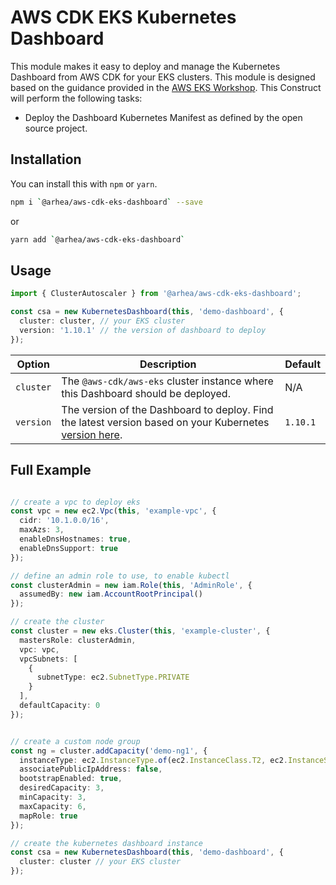 # AWS CDK EKS Kubernetes Dashboard

This module makes it easy to deploy and manage the Kubernetes Dashboard from AWS CDK for your EKS clusters. This module is designed based on the guidance provided in the [AWS EKS Workshop](https://eksworkshop.com/dashboard/dashboard/). This Construct will perform the following tasks:

- Deploy the Dashboard Kubernetes Manifest as defined by the open source project.

## Installation

You can install this with `npm` or `yarn`.

```bash
npm i `@arhea/aws-cdk-eks-dashboard` --save
```

or

```bash
yarn add `@arhea/aws-cdk-eks-dashboard`
```

## Usage

```typescript
import { ClusterAutoscaler } from '@arhea/aws-cdk-eks-dashboard';

const csa = new KubernetesDashboard(this, 'demo-dashboard', {
  cluster: cluster, // your EKS cluster
  version: '1.10.1' // the version of dashboard to deploy
});
```

| Option | Description | Default |
|---|---|---|
| `cluster` | The `@aws-cdk/aws-eks` cluster instance where this Dashboard should be deployed. | N/A |
| `version` | The version of the Dashboard to deploy. Find the latest version based on your Kubernetes [version here](https://github.com/kubernetes/dashboard).  | `1.10.1` |

## Full Example

```typescript

// create a vpc to deploy eks
const vpc = new ec2.Vpc(this, 'example-vpc', {
  cidr: '10.1.0.0/16',
  maxAzs: 3,
  enableDnsHostnames: true,
  enableDnsSupport: true
});

// define an admin role to use, to enable kubectl
const clusterAdmin = new iam.Role(this, 'AdminRole', {
  assumedBy: new iam.AccountRootPrincipal()
});

// create the cluster
const cluster = new eks.Cluster(this, 'example-cluster', {
  mastersRole: clusterAdmin,
  vpc: vpc,
  vpcSubnets: [
    {
      subnetType: ec2.SubnetType.PRIVATE
    }
  ],
  defaultCapacity: 0
});


// create a custom node group
const ng = cluster.addCapacity('demo-ng1', {
  instanceType: ec2.InstanceType.of(ec2.InstanceClass.T2, ec2.InstanceSize.LARGE),
  associatePublicIpAddress: false,
  bootstrapEnabled: true,
  desiredCapacity: 3,
  minCapacity: 3,
  maxCapacity: 6,
  mapRole: true
});

// create the kubernetes dashboard instance
const csa = new KubernetesDashboard(this, 'demo-dashboard', {
  cluster: cluster // your EKS cluster
});
```
